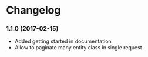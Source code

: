 Changelog
=========

### 1.1.0 (2017-02-15)

* Added getting started in documentation
* Allow to paginate many entity class in single request
